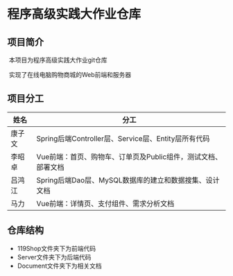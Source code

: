 # 程序高级实践大作业仓库

## 项目简介

​	本项目为程序高级实践大作业git仓库

​	实现了在线电脑购物商城的Web前端和服务器

## 项目分工

| 姓名   | 分工                                                         |
| ------ | ------------------------------------------------------------ |
| 康子文 | Spring后端Controller层、Service层、Entity层所有代码          |
| 李昭卓 | Vue前端：首页、购物车、订单页及Public组件，测试文档、部署文档 |
| 吕鸿江 | Spring后端Dao层、MySQL数据库的建立和数据搜集、设计文档       |
| 马力   | Vue前端：详情页、支付组件、需求分析文档                      |

## 仓库结构

- 119Shop文件夹下为前端代码
- Server文件夹下为后端代码
- Document文件夹下为相关文档

